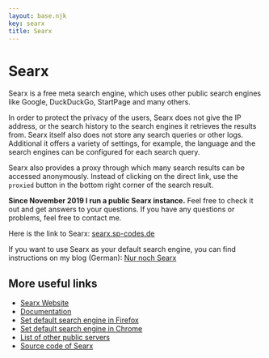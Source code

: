 ```yaml
---
layout: base.njk
key: searx
title: Searx
---
```

# <i class="i-search"></i> Searx

Searx is a free meta search engine, which uses other public search engines like Google, DuckDuckGo, StartPage and many others.

In order to protect the privacy of the users, Searx does not give the IP address, or the search history to the search engines it retrieves the results from. Searx itself also does not store any search queries or other logs. Additional it offers a variety of settings, for example, the language and the search engines can be configured for each search query.

Searx also provides a proxy through which many search results can be accessed anonymously. Instead of clicking on the  direct link, use the `proxied` button in the bottom right corner of the search result.

__Since November 2019 I run a public Searx instance.__ Feel free to check it out and get answers to your questions. If you have any questions or problems, feel free to contact me.

Here is the link to Searx: [searx.sp-codes.de](https://searx.sp-codes.de)

If you want to use Searx as your default search engine, you can find instructions on my blog (German): [Nur noch Searx](https://samuels-blog.de/nur-noch-searx/)

## More useful links

* [Searx Website](https://asciimoo.github.io/searx/)
* [Documentation](https://asciimoo.github.io/searx/user/index.html)
* [Set default search engine in Firefox](https://support.mozilla.org/en-US/kb/add-or-remove-search-engine-firefox)
* [Set default search engine in Chrome](https://support.google.com/chrome/answer/95426?co=GENIE.Platform%3DDesktop&hl=en)
* [List of other public servers](https://searx.space/)
* [Source code of Searx](https://github.com/asciimoo/searx)
